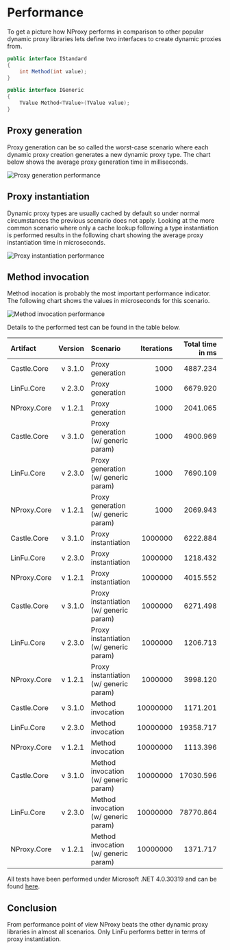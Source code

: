 ﻿# Performance

To get a picture how NProxy performs in comparison to other popular dynamic proxy libraries lets
define two interfaces to create dynamic proxies from.

```csharp
public interface IStandard
{
    int Method(int value);
}

public interface IGeneric
{
    TValue Method<TValue>(TValue value);
}
```

## Proxy generation

Proxy generation can be so called the worst-case scenario where each dynamic proxy creation
generates a new dynamic proxy type. The chart below shows the average proxy generation time in
milliseconds.

![Proxy generation performance](https://raw.github.com/mtamme/NProxy/master/Documentation/ProxyGeneration.png "Proxy generation performance")

## Proxy instantiation

Dynamic proxy types are usually cached by default so under normal circumstances the previous scenario does not apply.
Looking at the more common scenario where only a cache lookup following a type instantiation is performed results
in the following chart showing the average proxy instantiation time in microseconds.

![Proxy instantiation performance](https://raw.github.com/mtamme/NProxy/master/Documentation/ProxyInstantiation.png "Proxy instantiation performance")

## Method invocation

Method inocation is probably the most important performance indicator. The following chart shows
the values in microseconds for this scenario.

![Method invocation performance](https://raw.github.com/mtamme/NProxy/master/Documentation/MethodInvocation.png "Method invocation performance")

Details to the performed test can be found in the table below.

| Artifact  | Version | Scenario                             | Iterations | Total time in ms | Average time in µs |
|:----------|--------:|:-------------------------------------|-----------:|-----------------:|-------------------:|
|Castle.Core|  v 3.1.0|Proxy generation                      |        1000|          4887.234|            4887.234|
|LinFu.Core |  v 2.3.0|Proxy generation                      |        1000|          6679.920|            6679.920|
|NProxy.Core|  v 1.2.1|Proxy generation                      |        1000|          2041.065|            2041.065|
|Castle.Core|  v 3.1.0|Proxy generation (w/ generic param)   |        1000|          4900.969|            4900.969|
|LinFu.Core |  v 2.3.0|Proxy generation (w/ generic param)   |        1000|          7690.109|            7690.109|
|NProxy.Core|  v 1.2.1|Proxy generation (w/ generic param)   |        1000|          2069.943|            2069.943|
|Castle.Core|  v 3.1.0|Proxy instantiation                   |     1000000|          6222.884|               6.223|
|LinFu.Core |  v 2.3.0|Proxy instantiation                   |     1000000|          1218.432|               1.218|
|NProxy.Core|  v 1.2.1|Proxy instantiation                   |     1000000|          4015.552|               4.016|
|Castle.Core|  v 3.1.0|Proxy instantiation (w/ generic param)|     1000000|          6271.498|               6.271|
|LinFu.Core |  v 2.3.0|Proxy instantiation (w/ generic param)|     1000000|          1206.713|               1.207|
|NProxy.Core|  v 1.2.1|Proxy instantiation (w/ generic param)|     1000000|          3998.120|               3.998|
|Castle.Core|  v 3.1.0|Method invocation                     |    10000000|          1171.201|               0.117|
|LinFu.Core |  v 2.3.0|Method invocation                     |    10000000|         19358.717|               1.936|
|NProxy.Core|  v 1.2.1|Method invocation                     |    10000000|          1113.396|               0.111|
|Castle.Core|  v 3.1.0|Method invocation (w/ generic param)  |    10000000|         17030.596|               1.703|
|LinFu.Core |  v 2.3.0|Method invocation (w/ generic param)  |    10000000|         78770.864|               7.877|
|NProxy.Core|  v 1.2.1|Method invocation (w/ generic param)  |    10000000|          1371.717|               0.137|

All tests have been performed under Microsoft .NET 4.0.30319 and can be found [here](https://github.com/mtamme/NProxy/tree/master/Source/Test/NProxy.Core.Test/Performance).

## Conclusion

From performance point of view NProxy beats the other dynamic proxy libraries in almost all scenarios. Only LinFu performs better
in terms of proxy instantiation.
